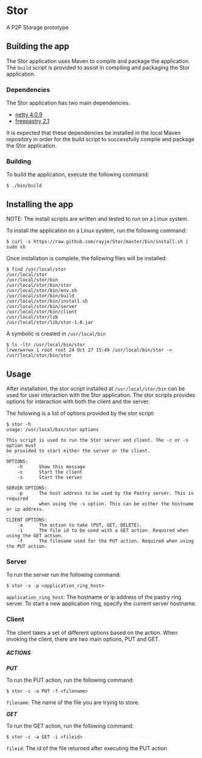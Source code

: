 Stor
====

A P2P Storage prototype

## Building the app

The Stor application uses Maven to compile and package the application. The <code>build</code> script is provided to assist in
compiling and packaging the Stor application.

### Dependencies

The Stor application has two main dependencies.

* [netty 4.0.9](http://netty.io/)
* [freepastry 2.1](http://www.freepastry.org/)

It is expected that these dependencies be installed in the local Maven repository in order for the build script to
successfully compile and package the Stor application.

### Building

To build the application, execute the following command:

    $ ./bin/build

## Installing the app

NOTE: The install scripts are written and tested to run on a Linux system.

To install the application on a Linux system, run the following command:

    $ curl -s https://raw.github.com/rayje/Stor/master/bin/install.sh | sudo sh

Once installation is complete, the following files will be installed:

    $ find /usr/local/stor
    /usr/local/stor
    /usr/local/stor/bin
    /usr/local/stor/bin/stor
    /usr/local/stor/bin/env.sh
    /usr/local/stor/bin/build
    /usr/local/stor/bin/install.sh
    /usr/local/stor/bin/server
    /usr/local/stor/bin/client
    /usr/local/stor/lib
    /usr/local/stor/lib/stor-1.0.jar

A symbolic is created in <code>/usr/local/bin</code>

    $ ls -ltr /usr/local/bin/stor
    lrwxrwxrwx 1 root root 24 Oct 27 15:49 /usr/local/bin/stor -> /usr/local/stor/bin/stor

## Usage

After installation, the stor script installed at <code>/usr/local/stor/bin</code> can be used for user interaction
with the Stor application. The stor scripts provides options for interaction with both the client and the server.

The following is a list of options provided by the stor script:

    $ stor -h
    usage: /usr/local/bin/stor options

    This script is used to run the Stor server and client. The -c or -s option must
    be provided to start either the server or the client.

    OPTIONS:
        -h      Show this message
        -c      Start the client
        -s      Start the server

    SERVER OPTIONS:
        -p      The host address to be used by the Pastry server. This is required
                when using the -s option. This can be either the hostname or ip address.

    CLIENT OPTIONS:
        -a      The action to take (PUT, GET, DELETE).
        -i      The file id to be used with a GET action. Required when using the GET action.
        -f      The filename used for the PUT action. Required when using the PUT action.

### Server

To run the server run the following command:

    $ stor -s -p <application_ring_host>

```application_ring_host```: The hostname or ip address of the pastry ring server. To start a new application ring, specify the current server hostname.

### Client

The client takes a set of different options based on the action. When invoking the client, there are two main options,
PUT and GET.

##### ACTIONS

***PUT***

To run the PUT action, run the following command:

    $ stor -c -a PUT -f <filename>

```filename```: The name of the file you are trying to store.

***GET***

To run the GET action, run the following command:

    $ stor -c -a GET -i <fileid>

```fileid```: The id of the file returned after executing the PUT action




